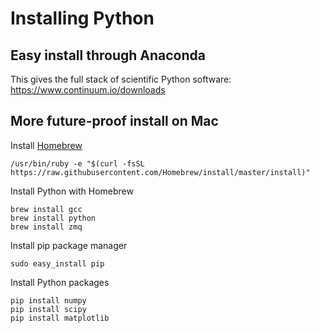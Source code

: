 # Installing Python

## Easy install through Anaconda

This gives the full stack of scientific Python software: https://www.continuum.io/downloads

## More future-proof install on Mac

Install [Homebrew](https://brew.sh/)

```
/usr/bin/ruby -e "$(curl -fsSL https://raw.githubusercontent.com/Homebrew/install/master/install)"
```

Install Python with Homebrew

```
brew install gcc
brew install python
brew install zmq
```

Install pip package manager

```
sudo easy_install pip
```

Install Python packages

```
pip install numpy
pip install scipy
pip install matplotlib
```
